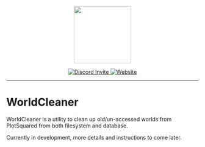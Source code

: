 <p align="center">
   <img src="https://www.buildersrefuge.com/wp-content/uploads/2018/11/Builders-Refuge-Logo-Horizontal-RGB.png" height="150" align="center">
</p>
<p align="center">
   <a href="https://discord.gg/dCrMhk3">
   <img src="https://img.shields.io/discord/256198526248157186.svg?style=flat-square&logo=discord" alt="Discord Invite"/>
   </a>
   <a href="https://www.buildersrefuge.com/">
   <img src="https://img.shields.io/badge/Website-buildersrefuge.com-5eb7c1.svg?style=flat-square" alt="Website"/>
   </a>
</p>

---
# WorldCleaner

WorldCleaner is a  utility to clean up old/un-accessed worlds from PlotSquared from both filesystem and database.

Currently in development, more details and instructions to come later. 